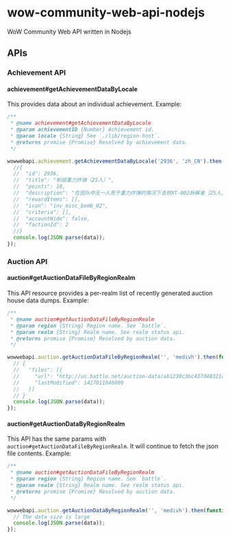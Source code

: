 wow-community-web-api-nodejs
============================

WoW Community Web API written in Nodejs

## APIs

### Achievement API

#### achievement#getAchievementDataByLocale

This provides data about an individual achievement. Example:

```js
/**
 * @name achievement#getAchievementDataByLocale
 * @param achievementID {Number} Achievement id.
 * @param locale {String} See `./lib/region-host`.
 * @returns promise {Promise} Resolved by achievement data.
 */

wowwebapi.achievement.getAchievementDataByLocale('2936', 'zh_CN').then(function(data) {
  //{
  //  "id": 2936,
  //  "title": "削弱重力炸弹（25人）",
  //  "points": 10,
  //  "description": "在团队中无一人死于重力炸弹的情况下击败XT-002拆解者（25人）。",
  //  "rewardItems": [],
  //  "icon": "inv_misc_bomb_02",
  //  "criteria": [],
  //  "accountWide": false,
  //  "factionId": 2
  //}
  console.log(JSON.parse(data));
});
```

### Auction API

#### auction#getAuctionDataFileByRegionRealm

This API resource provides a per-realm list of recently generated auction house data dumps. Example:

```js
/**
 * @name auction#getAuctionDataFileByRegionRealm
 * @param region {String} Region name. See `battle`.
 * @param realm {String} Realm name. See realm status api.
 * @returns promise {Promise} Resolved by auction data.
 */

wowwebapi.auction.getAuctionDataFileByRegionRealm('', 'medivh').then(function(data) {
  // {
  //   "files": [{
  //     "url": "http://us.battle.net/auction-data/ab1239c3bc437d48321a64e6b5e5ab7f/auctions.json",
  //     "lastModified": 1427011046000
  //   }]
  // }
  console.log(JSON.parse(data));
});
```

#### auction#getAuctionDataByRegionRealm

This API has the same params with `auction#getAuctionDataFileByRegionRealm`. It will continue to 
fetch the json file contents. Example:

```js
/**
 * @name auction#getAuctionDataFileByRegionRealm
 * @param region {String} Region name. See `battle`.
 * @param realm {String} Realm name. See realm status api.
 * @returns promise {Promise} Resolved by auction data.
 */

wowwebapi.auction.getAuctionDataByRegionRealm('', 'medivh').then(function(data) {
  // The data size is large
  console.log(JSON.parse(data));
});
```
